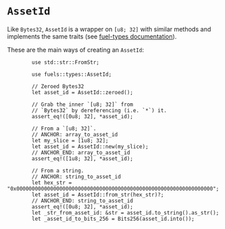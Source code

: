 # `AssetId`

Like `Bytes32`, `AssetId` is a wrapper on `[u8; 32]` with similar methods and implements the same traits (see [fuel-types documentation](https://docs.rs/fuel-types/0.49.0/fuel_types/struct.AssetId.html)).

These are the main ways of creating an `AssetId`:

```rust,ignore
        use std::str::FromStr;

        use fuels::types::AssetId;

        // Zeroed Bytes32
        let asset_id = AssetId::zeroed();

        // Grab the inner `[u8; 32]` from
        // `Bytes32` by dereferencing (i.e. `*`) it.
        assert_eq!([0u8; 32], *asset_id);

        // From a `[u8; 32]`.
        // ANCHOR: array_to_asset_id
        let my_slice = [1u8; 32];
        let asset_id = AssetId::new(my_slice);
        // ANCHOR_END: array_to_asset_id
        assert_eq!([1u8; 32], *asset_id);

        // From a string.
        // ANCHOR: string_to_asset_id
        let hex_str = "0x0000000000000000000000000000000000000000000000000000000000000000";
        let asset_id = AssetId::from_str(hex_str)?;
        // ANCHOR_END: string_to_asset_id
        assert_eq!([0u8; 32], *asset_id);
        let _str_from_asset_id: &str = asset_id.to_string().as_str();
        let _asset_id_to_bits_256 = Bits256(asset_id.into());
```
